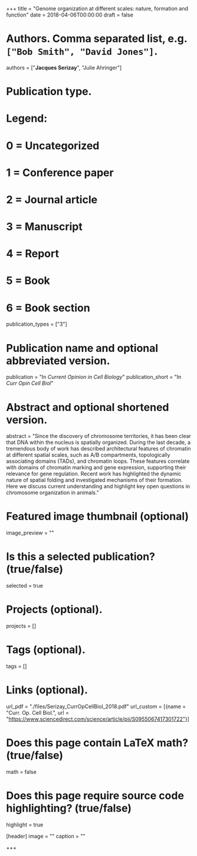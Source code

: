 +++
title = "Genome organization at different scales: nature, formation and function"
date = 2018-04-06T00:00:00
draft = false

# Authors. Comma separated list, e.g. `["Bob Smith", "David Jones"]`.
authors = ["**Jacques Serizay**", "Julie Ahringer"]

# Publication type.
# Legend:
# 0 = Uncategorized
# 1 = Conference paper
# 2 = Journal article
# 3 = Manuscript
# 4 = Report
# 5 = Book
# 6 = Book section
publication_types = ["3"]

# Publication name and optional abbreviated version.
publication = "In *Current Opinion in Cell Biology*"
publication_short = "In *Curr Opin Cell Biol*"

# Abstract and optional shortened version.
abstract = "Since the discovery of chromosome territories, it has been clear that DNA within the nucleus is spatially organized. During the last decade, a tremendous body of work has described architectural features of chromatin at different spatial scales, such as A/B compartments, topologically associating domains (TADs), and chromatin loops. These features correlate with domains of chromatin marking and gene expression, supporting their relevance for gene regulation. Recent work has highlighted the dynamic nature of spatial folding and investigated mechanisms of their formation. Here we discuss current understanding and highlight key open questions in chromosome organization in animals."

# Featured image thumbnail (optional)
image_preview = ""

# Is this a selected publication? (true/false)
selected = true

# Projects (optional).
projects = []

# Tags (optional).
tags = []

# Links (optional).
url_pdf = "./files/Serizay_CurrOpCellBiol_2018.pdf"
url_custom = [{name = "Curr. Op. Cell Biol.", url = "https://www.sciencedirect.com/science/article/pii/S0955067417301722"}]

# Does this page contain LaTeX math? (true/false)
math = false

# Does this page require source code highlighting? (true/false)
highlight = true

[header]
image = ""
caption = ""

+++
